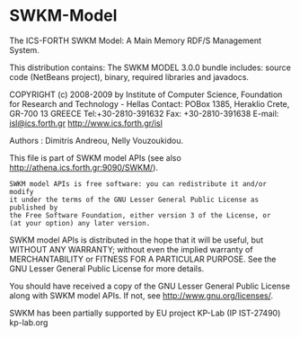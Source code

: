 SWKM-Model
==========
  
The ICS-FORTH SWKM Model: A Main Memory RDF/S Management System. 

This distribution contains:
The SWKM MODEL 3.0.0 bundle 
  includes: source code (NetBeans project), binary, required libraries and javadocs.
 
  COPYRIGHT (c) 2008-2009 by Institute of Computer Science, 
  Foundation for Research and Technology - Hellas
  Contact: 
      POBox 1385, Heraklio Crete, GR-700 13 GREECE
      Tel:+30-2810-391632
      Fax: +30-2810-391638
      E-mail: isl@ics.forth.gr
      http://www.ics.forth.gr/isl

   Authors  :  Dimitris Andreou, Nelly Vouzoukidou.

   This file is part of SWKM model APIs (see also http://athena.ics.forth.gr:9090/SWKM/).

    SWKM model APIs is free software: you can redistribute it and/or modify
    it under the terms of the GNU Lesser General Public License as published by
    the Free Software Foundation, either version 3 of the License, or
    (at your option) any later version.

   SWKM model APIs is distributed in the hope that it will be useful,
   but WITHOUT ANY WARRANTY; without even the implied warranty of
   MERCHANTABILITY or FITNESS FOR A PARTICULAR PURPOSE.  See the
   GNU Lesser General Public License for more details.

   You should have received a copy of the GNU Lesser General Public License
   along with SWKM model APIs.  If not, see <http://www.gnu.org/licenses/>.
 
   SWKM has been partially supported by EU project KP-Lab (IP IST-27490) kp-lab.org

